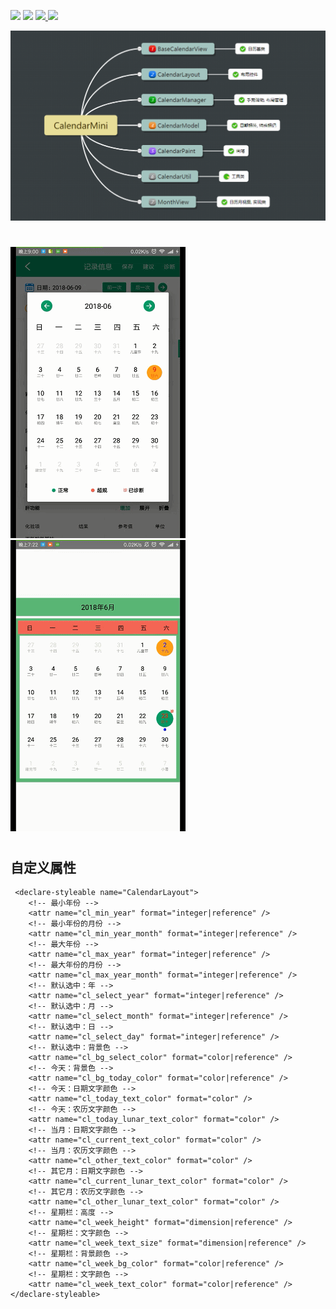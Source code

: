  ![](https://img.shields.io/badge/Build-Passing-green.svg) ![](https://img.shields.io/badge/API%20-14+-green.svg) [ ![](https://img.shields.io/badge/%E4%BD%9C%E8%80%85-%E5%BC%A0%E8%88%AA-red.svg) ](http://www.jianshu.com/u/22a5d2ee8385) ![](https://img.shields.io/badge/%E9%82%AE%E7%AE%B1-153437803@qq.com-red.svg)

![image](https://github.com/153437803/CalendarMini/blob/master/image-2018-08-03.png ) 
#

![image](https://github.com/153437803/CalendarMini/blob/master/image_2018-06-09.gif ) 
![image](https://github.com/153437803/CalendarMini/blob/master/image-2018-06-23.gif ) 

#
## 自定义属性
```
 <declare-styleable name="CalendarLayout">
    <!-- 最小年份 -->
    <attr name="cl_min_year" format="integer|reference" />
    <!-- 最小年份的月份 -->
    <attr name="cl_min_year_month" format="integer|reference" />
    <!-- 最大年份 -->
    <attr name="cl_max_year" format="integer|reference" />
    <!-- 最大年份的月份 -->
    <attr name="cl_max_year_month" format="integer|reference" />
    <!-- 默认选中：年 -->
    <attr name="cl_select_year" format="integer|reference" />
    <!-- 默认选中：月 -->
    <attr name="cl_select_month" format="integer|reference" />
    <!-- 默认选中：日 -->
    <attr name="cl_select_day" format="integer|reference" />
    <!-- 默认选中：背景色 -->
    <attr name="cl_bg_select_color" format="color|reference" />
    <!-- 今天：背景色 -->
    <attr name="cl_bg_today_color" format="color|reference" />
    <!-- 今天：日期文字颜色 -->
    <attr name="cl_today_text_color" format="color" />
    <!-- 今天：农历文字颜色 -->
    <attr name="cl_today_lunar_text_color" format="color" />
    <!-- 当月：日期文字颜色 -->
    <attr name="cl_current_text_color" format="color" />
    <!-- 当月：农历文字颜色 -->
    <attr name="cl_other_text_color" format="color" />
    <!-- 其它月：日期文字颜色 -->
    <attr name="cl_current_lunar_text_color" format="color" />
    <!-- 其它月：农历文字颜色 -->
    <attr name="cl_other_lunar_text_color" format="color" />
    <!-- 星期栏：高度 -->
    <attr name="cl_week_height" format="dimension|reference" />
    <!-- 星期栏：文字颜色 -->
    <attr name="cl_week_text_size" format="dimension|reference" />
    <!-- 星期栏：背景颜色 -->
    <attr name="cl_week_bg_color" format="color|reference" />
    <!-- 星期栏：文字颜色 -->
    <attr name="cl_week_text_color" format="color|reference" />
</declare-styleable>
```
